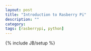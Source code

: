 ```yaml
---
layout: post
title: "Introduction to Rasberry Pi"
description: ""
category: 
tags: [rasberrypi, python]
---
```

{% include JB/setup %}
